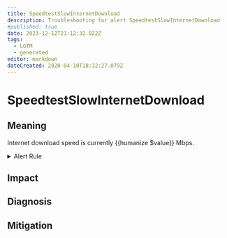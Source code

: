 ```yaml
---
title: SpeedtestSlowInternetDownload
description: Troubleshooting for alert SpeedtestSlowInternetDownload
#published: true
date: 2023-12-12T21:12:32.022Z
tags: 
  - LGTM
  - generated
editor: markdown
dateCreated: 2020-04-10T18:32:27.079Z
---
```


# SpeedtestSlowInternetDownload

## Meaning
[//]: # "Short paragraph that explains what the alert means"
Internet download speed is currently {{humanize $value}} Mbps.

<details>
  <summary>Alert Rule</summary>

{{% rule "speedtest/nlamirault-speedtest-exporter.yml" "SpeedtestSlowInternetDownload" %}}

{{% comment %}}

```yaml
alert: SpeedtestSlowInternetDownload
expr: avg_over_time(speedtest_download[10m]) < 100
for: 0m
labels:
    severity: warning
annotations:
    summary: SpeedTest Slow Internet Download (instance {{ $labels.instance }})
    description: |-
        Internet download speed is currently {{humanize $value}} Mbps.
          VALUE = {{ $value }}
          LABELS = {{ $labels }}
    runbook: https://github.com/srerun/prometheus-alerts/blob/main/content/runbooks/nlamirault-speedtest-exporter/SpeedtestSlowInternetDownload.md

```

{{% /comment %}}

</details>


## Impact
[//]: # "What could / will happen if the alert is not addressed"



## Diagnosis
[//]: # "Steps to take to identify the cause of the problem"



## Mitigation
[//]: # "The steps necessary to resolve the alert"
